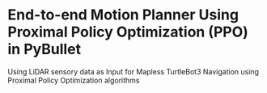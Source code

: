 # End-to-end Motion Planner Using Proximal Policy Optimization (PPO) in PyBullet
Using LiDAR sensory data as Input for Mapless TurtleBot3 Navigation using Proximal Policy Optimization algorithms
